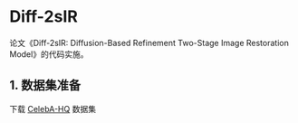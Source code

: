 # Diff-2sIR
论文《Diff-2sIR: Diffusion-Based Refinement Two-Stage Image Restoration Model》的代码实施。

## 1. 数据集准备

下载 [CelebA-HQ](https://pan.baidu.com/s/1bgxwq9Xpx5HBx76d_wGKvw?pwd=daxu) 数据集
